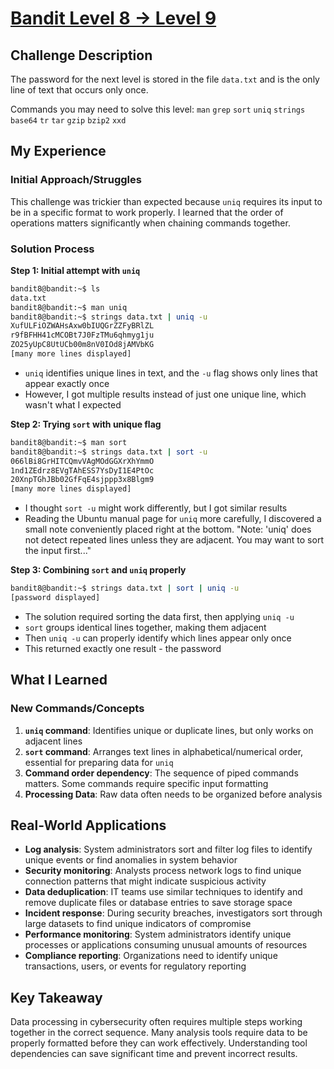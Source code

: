 # [Bandit Level 8 → Level 9](https://overthewire.org/wargames/bandit/bandit9.html)

## Challenge Description
The password for the next level is stored in the file `data.txt` and is the only line of text that occurs only once.

Commands you may need to solve this level:
`man` `grep` `sort` `uniq` `strings` `base64` `tr` `tar` `gzip` `bzip2` `xxd`

## My Experience

### Initial Approach/Struggles
This challenge was trickier than expected because `uniq` requires its input to be in a specific format to work properly. I learned that the order of operations matters significantly when chaining commands together.

### Solution Process

**Step 1: Initial attempt with `uniq`**
```bash
bandit8@bandit:~$ ls
data.txt
bandit8@bandit:~$ man uniq
bandit8@bandit:~$ strings data.txt | uniq -u
XufULFiOZWAHsAxw0bIUQGrZZFyBRlZL
r9fBFHH41cMCOBt7J0FzTMu6qhmyg1ju
ZO25yUpC8UtUCb00m8nV0IOd8jAMVbKG
[many more lines displayed]
```
- `uniq` identifies unique lines in text, and the `-u` flag shows only lines that appear exactly once
- However, I got multiple results instead of just one unique line, which wasn't what I expected

**Step 2: Trying `sort` with unique flag**

```bash
bandit8@bandit:~$ man sort
bandit8@bandit:~$ strings data.txt | sort -u
066lBi8GrHITCQmvVAgMOdGGXrXhYmmO
1nd1ZEdrz8EVgTAhESS7YsDyI1E4PtOc
20XnpTGhJBb02GfFqE4sjppp3x8Blgm9
[many more lines displayed]
```
- I thought `sort -u` might work differently, but I got similar results
- Reading the Ubuntu manual page for `uniq` more carefully, I discovered a small note conveniently placed right at the bottom. "Note: 'uniq' does not detect repeated lines unless they are adjacent. You may want to sort the input first..."

**Step 3: Combining `sort` and `uniq` properly**

```bash
bandit8@bandit:~$ strings data.txt | sort | uniq -u
[password displayed]
```

- The solution required sorting the data first, then applying `uniq -u`
- `sort` groups identical lines together, making them adjacent
- Then `uniq -u` can properly identify which lines appear only once
- This returned exactly one result - the password

## What I Learned

### New Commands/Concepts
1. **`uniq` command**: Identifies unique or duplicate lines, but only works on adjacent lines
2. **`sort` command**: Arranges text lines in alphabetical/numerical order, essential for preparing data for `uniq`
3. **Command order dependency**: The sequence of piped commands matters. Some commands require specific input formatting
4. **Processing Data**: Raw data often needs to be organized before analysis

## Real-World Applications
- **Log analysis**: System administrators sort and filter log files to identify unique events or find anomalies in system behavior
- **Security monitoring**: Analysts process network logs to find unique connection patterns that might indicate suspicious activity
- **Data deduplication**: IT teams use similar techniques to identify and remove duplicate files or database entries to save storage space
- **Incident response**: During security breaches, investigators sort through large datasets to find unique indicators of compromise
- **Performance monitoring**: System administrators identify unique processes or applications consuming unusual amounts of resources
- **Compliance reporting**: Organizations need to identify unique transactions, users, or events for regulatory reporting

## Key Takeaway
Data processing in cybersecurity often requires multiple steps working together in the correct sequence. Many analysis tools require data to be properly formatted before they can work effectively. Understanding tool dependencies can save significant time and prevent incorrect results.
